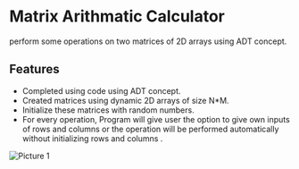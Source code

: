 # Matrix Arithmatic Calculator

perform some operations on
two matrices of 2D arrays using ADT concept.

## Features

- Completed using code using ADT concept.
- Created matrices using dynamic 2D arrays of size N\*M.
- Initialize these matrices with random numbers.
- For every operation, Program will give user the option to give own inputs of rows and columns or the operation will be performed automatically without initializing rows and columns .


![Picture 1](https://user-images.githubusercontent.com/87912391/139322453-5c682d13-6a6d-4e2d-9df7-81f198131748.jpg)
